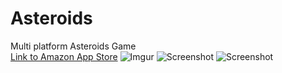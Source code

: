# Asteroids
Multi platform Asteroids Game  
[Link to Amazon App Store](http://www.amazon.com/gp/product/B00UC2KIC6)
![Imgur](http://i.imgur.com/4cTejO4.png)
![Screenshot](http://ecx.images-amazon.com/images/I/51eKL0u-UUL.png)
![Screenshot](http://ecx.images-amazon.com/images/I/51WpM2K1pQL.png)
